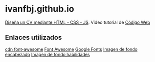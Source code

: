 # ivanfbj.github.io

[Diseña un CV mediante HTML - CSS - JS](https://www.youtube.com/watch?v=cg8QbJhp5j4). Video tutorial de [Código Web](https://www.youtube.com/@codigoweb)

## Enlaces utilizados
[cdn font-awesome](https://cdnjs.com/libraries/font-awesome)
[Font Awesome](https://fontawesome.com)
[Google Fonts](https://fonts.google.com)
[Imagen de fondo encabezado](https://www.pexels.com/es-es/foto/foto-de-una-computadora-portatil-encendida-943096/)
[Imagen de fondo habilidades](https://unsplash.com/es/fotos/WkfDrhxDMC8)
[]()
[]()
[]()